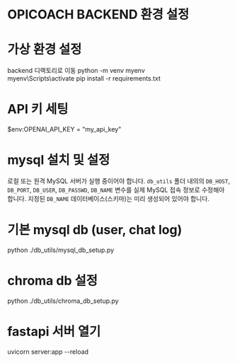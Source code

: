 # OPICOACH BACKEND 환경 설정

# 가상 환경 설정
backend 디랙토리로 이동
python -m venv myenv         
myenv\Scripts\activate
pip install -r requirements.txt

# API 키 세팅
$env:OPENAI_API_KEY = "my_api_key"

# mysql 설치 및 설정
로컬 또는 원격 MySQL 서버가 실행 중이어야 합니다.
`db_utils` 폴더 내의의 `DB_HOST`, `DB_PORT`, `DB_USER`, `DB_PASSWD`, `DB_NAME` 변수를 실제 MySQL 접속 정보로 수정해야 합니다.
지정된 `DB_NAME` 데이터베이스(스키마)는 미리 생성되어 있어야 합니다.

# 기본 mysql db (user, chat log)
python ./db_utils/mysql_db_setup.py

# chroma db 설정
python ./db_utils/chroma_db_setup.py

# fastapi 서버 열기
uvicorn server:app --reload
